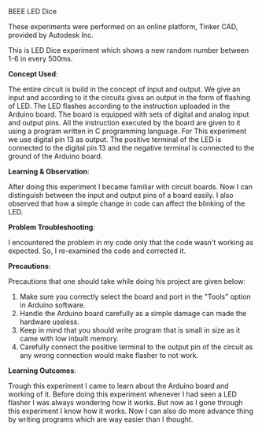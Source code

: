 BEEE LED Dice

These experiments were performed on an online platform, Tinker CAD, provided by Autodesk Inc.

This is LED Dice experiment which shows a new random number between 1-6 in every 500ms.

**Concept Used**:

The entire circuit is build in the concept of input and output. We give an input and according to it the circuits gives an output in the form of flashing of LED. The LED flashes according to the instruction uploaded in the Arduino board. The board is equipped with sets of digital and analog input and output pins. All the instruction executed by the board are given to it using a program written in C programming language. For This experiment we use digital pin 13 as output. The positive terminal of the LED is connected to the digital pin 13 and the negative terminal is connected to the ground of the Arduino board.

**Learning & Observation**:

After doing this experiment I became familiar with circuit boards. Now I can distinguish between the input and output pins of a board easily. I also observed that how a simple change in code can affect the blinking of the LED.

**Problem Troubleshooting**:

I encountered the problem in my code only that the code wasn't working as expected. So, I re-examined the code and corrected it.

**Precautions**:

Precautions that one should take while doing his project are given below:

1. Make sure you correctly select the board and port in the "Tools" option in Arduino software.
2. Handle the Arduino board carefully as a simple damage can made the hardware useless.
3. Keep in mind that you should write program that is small in size as it came with low inbuilt memory.
4. Carefully connect the positive terminal to the output pin of the circuit as any wrong connection would make flasher to not work.

**Learning Outcomes**:

Trough this experiment I came to learn about the Arduino board and working of it. Before doing this experiment whenever I had seen a LED flasher I was always wondering how it works. But now as I gone through this experiment I know how it works. Now I can also do more advance thing by writing programs which are way easier than I thought.
